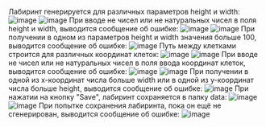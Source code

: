 Лабиринт генерируется для различных параметров height и width:
![image](https://user-images.githubusercontent.com/64738836/233796985-60ce4883-1007-42bf-9261-15843bf890ec.png) ![image](https://user-images.githubusercontent.com/64738836/233797025-3e623ac1-57db-47b1-ac27-71d56f54755e.png)
При вводе не чисел или не натуральных чисел в поля height и width, выводится сообщение об ошибке:
![image](https://user-images.githubusercontent.com/64738836/233797262-c54f1ea6-32c2-4dc5-9213-4818b16d3962.png) ![image](https://user-images.githubusercontent.com/64738836/233797424-776ba7cb-eda0-4c97-a3e7-5ac723170647.png)
При получении в одном из параметров height и width значения больше 100, выводится сообщение об ошибке:
![image](https://user-images.githubusercontent.com/64738836/233797341-6a683925-7b72-4852-b261-684c70523226.png)
Путь между клетками строится для различных координат клеток:
![image](https://user-images.githubusercontent.com/64738836/233797591-bc10e0f2-d159-415a-a20c-549f04e8140b.png) ![image](https://user-images.githubusercontent.com/64738836/233797629-1cc45f51-2db7-4215-b699-805b62c132e0.png)
При вводе не чисел или не натуральных чисел в поля ввода координат клеток, выводится сообщение об ошибке:
![image](https://user-images.githubusercontent.com/64738836/233797714-d0f67b9f-7cde-4500-8a9a-b109989bc865.png) ![image](https://user-images.githubusercontent.com/64738836/233797731-13cc9cf8-21ab-48de-a9ff-40223f9e1837.png)
При получении в одной из x-координат числа больше width или в одной из y-координат числа больше height, выводится сообщение об ошибке:
![image](https://user-images.githubusercontent.com/64738836/233798002-f98bdcc5-f4c2-4262-a447-efdeb59a7503.png)
При нажатии на кнопку "Save", лабиринт сохраняется в папку data:
![image](https://user-images.githubusercontent.com/64738836/233798159-3ea730cf-4108-4dfe-8314-2f4674f2bd81.png) ![image](https://user-images.githubusercontent.com/64738836/233798181-982e8af5-6e47-45da-9452-0292bb366ea6.png)
При попытке сохранения лабиринта, пока он ещё не сгенерирован, выводится сообщение об ошибке:
![image](https://user-images.githubusercontent.com/64738836/233798117-b6f7ea82-9348-4e2b-813c-4e42fb927618.png)


